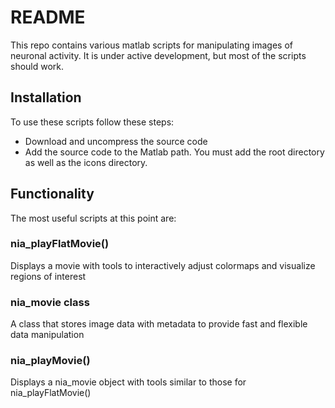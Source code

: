 # README #

This repo contains various matlab scripts for manipulating images of neuronal activity.  It is under active development, but most of the scripts should work.

## Installation ##

To use these scripts follow these steps:

* Download and uncompress the source code
* Add the source code to the Matlab path.  You must add the root directory as well as the icons directory.

## Functionality ##

The most useful scripts at this point are:

### nia_playFlatMovie() ###
Displays a movie with tools to interactively adjust colormaps and visualize regions of interest

### nia_movie class ###
A class that stores image data with metadata to provide fast and flexible data manipulation

### nia_playMovie() ###
Displays a nia_movie object with tools similar to those for nia_playFlatMovie()
